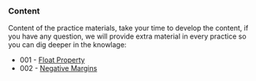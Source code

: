 ### Content

Content of the practice materials, take your time to develop the content, if you have any question, we will provide extra material in every practice so you can dig deeper in the knowlage:

* 001 - [Float Property][1]
* 002 - [Negative Margins][2]

[1]: https://github.com/talosdigital/u-css/src/001-float-property
[2]: https://github.com/talosdigital/u-css/src/002-negative-margins
